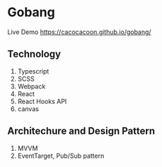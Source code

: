 # Gobang
Live Demo
https://cacocacoon.github.io/gobang/

## Technology
1. Typescript
2. SCSS
3. Webpack
4. React
5. React Hooks API
6. canvas

## Architechure and Design Pattern
1. MVVM
2. EventTarget, Pub/Sub pattern
